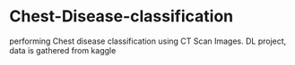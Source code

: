 # Chest-Disease-classification
performing Chest disease classification using CT Scan Images. DL project, data is gathered from kaggle
